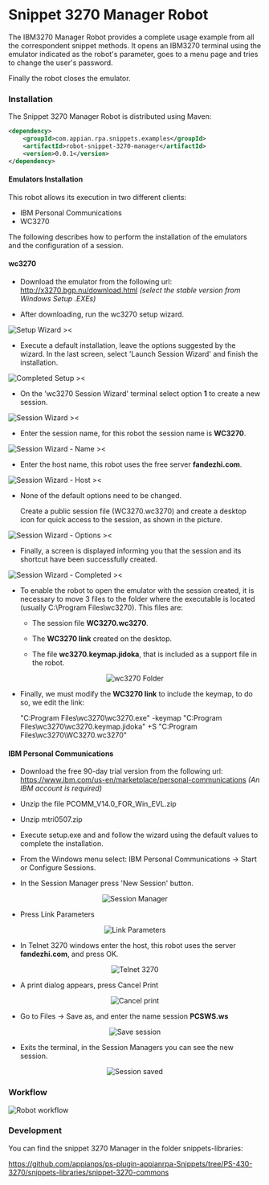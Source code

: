 # Snippet 3270 Manager Robot

The IBM3270 Manager Robot provides a complete usage example from all the correspondent snippet methods. It opens an IBM3270 terminal using the emulator indicated as the robot's parameter, goes to a menu page and tries to change the user's password.

Finally the robot closes the emulator.

### Installation

The Snippet 3270 Manager Robot is distributed using Maven:
```xml
<dependency>
	<groupId>com.appian.rpa.snippets.examples</groupId>
	<artifactId>robot-snippet-3270-manager</artifactId>
	<version>0.0.1</version>
</dependency>
```
#### Emulators Installation

This robot allows its execution in two different clients:
- IBM Personal Communications
- WC3270

The following describes how to perform the installation of the emulators and the configuration of a session.

#### wc3270

- Download the emulator from the following url:
http://x3270.bgp.nu/download.html
*(select the stable version from Windows Setup .EXEs)*

- After downloading, run the wc3270 setup wizard.

![Setup Wizard ><](./console/img/wizard.png)

- Execute a default installation, leave the options suggested by the wizard. In the last screen, select 'Launch Session Wizard' and finish the installation.

![Completed Setup ><](./console/img/wizard_complete.png)

- On the 'wc3270 Session Wizard' terminal select option **1** to create a new session.

![Session Wizard ><](./console/img/session_wizard.png)

- Enter the session name, for this robot the session name is **WC3270**.

![Session Wizard - Name ><](./console/img/session_wizard_name.png)

- Enter the host name, this robot uses the free server **fandezhi.com**.

![Session Wizard - Host ><](./console/img/session_wizard_host.png)

- None of the default options need to be changed.

  Create a public session file (WC3270.wc3270) and create a desktop icon for quick access to the session, as shown in the picture.

![Session Wizard - Options ><](./console/img/session_wizard_options.png)

- Finally, a screen is displayed informing you that the session and its shortcut have been successfully created.

![Session Wizard - Completed ><](./console/img/session_wizard_completed.png)

- To enable the robot to open the emulator with the session created, it is necessary to move 3 files to the folder where the executable is located (usually C:\Program Files\wc3270). This files are:


    - The session file **WC3270.wc3270**.
    
    - The **WC3270 link** created on the desktop.
    
    - The file **wc3270.keymap.jidoka**, that is included as a support file in the robot.

<p align="center">
  <img src="./console/img/wc3270_folder.png" alt="wc3270 Folder"/>
</p>

- Finally, we must modify the **WC3270 link** to include the keymap, to do so, we edit the link:

	"C:Program Files\wc3270\wc3270.exe" -keymap "C:Program Files\wc3270\wc3270.keymap.jidoka" +S "C:Program Files\wc3270\WC3270.wc3270"



#### IBM Personal Communications

- Download the free 90-day trial version from the following url:
	https://www.ibm.com/us-en/marketplace/personal-communications
	*(An IBM account is required)*


- Unzip the file PCOMM_V14.0_FOR_Win_EVL.zip


- Unzip mtri0507.zip


- Execute setup.exe and and follow the wizard using the default values to complete the installation.


- From the Windows menu select: IBM Personal Communications -> Start or Configure Sessions.


- In the Session Manager press 'New Session' button.

<p align="center">
  <img src="./console/img/pcomm_session_manager.png" alt="Session Manager"/>
</p>

- Press Link Parameters

<p align="center">
  <img src="./console/img/pcomm_customize_com.png" alt="Link Parameters"/>
</p>

- In Telnet 3270 windows enter the host, this robot uses the server **fandezhi.com**, and press OK.

<p align="center">
  <img src="./console/img/pcomm_telnet.png" alt="Telnet 3270"/>
</p>

- A print dialog appears, press Cancel Print

<p align="center">
  <img src="./console/img/pcomm_print.png" alt="Cancel print"/>
</p>

- Go to Files -> Save as, and enter the name session **PCSWS.ws**

<p align="center">
  <img src="./console/img/pcomm_save.png" alt="Save session"/>
</p>

- Exits the terminal, in the Session Managers you can see the new session.

<p align="center">
  <img src="./console/img/pcomm_session_saved.png" alt="Session saved"/>
</p>





### Workflow

![Robot workflow](./console/workflow.png)

### Development
You can find the snippet 3270 Manager in the folder snippets-libraries:

https://github.com/appianps/ps-plugin-appianrpa-Snippets/tree/PS-430-3270/snippets-libraries/snippet-3270-commons